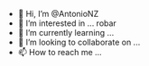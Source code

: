 - 👋 Hi, I’m @AntonioNZ
- 👀 I’m interested in ... robar
- 🌱 I’m currently learning ...
- 💞️ I’m looking to collaborate on ...
- 📫 How to reach me ...

<!---
AntonioNZ/AntonioNZ is a ✨ special ✨ repository because its `README.md` (this file) appears on your GitHub profile.
You can click the Preview link to take a look at your changes.
--->

